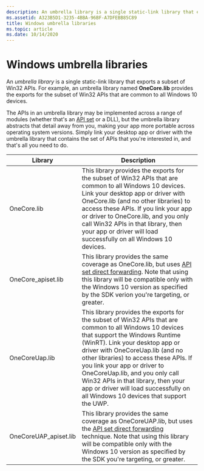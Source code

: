```yaml
---
description: An umbrella library is a single static-link library that exports a subset of Win32 APIs. For example, an umbrella lib named OneCore.lib provides the exports for the subset of Win32 APIs that are common to all Windows 10 devices.
ms.assetid: A323B5D1-3235-4BBA-96BF-A7DFEBB85C89
title: Windows umbrella libraries
ms.topic: article
ms.date: 10/14/2020
---
```


# Windows umbrella libraries

An *umbrella library* is a single static-link library that exports a subset of Win32 APIs. For example, an umbrella library named **OneCore.lib** provides the exports for the subset of Win32 APIs that are common to all Windows 10 devices.

The APIs in an umbrella library may be implemented across a range of modules (whether that's an [API set](windows-apisets.md) or a DLL), but the umbrella library abstracts that detail away from you, making your app more portable across operating system versions. Simply link your desktop app or driver with the umbrella library that contains the set of APIs that you're interested in, and that's all you need to do. 

| Library | Description |
|------------------------|-------------------------|
| OneCore.lib | This library provides the exports for the subset of Win32 APIs that are common to all Windows 10 devices. Link your desktop app or driver with OneCore.lib (and no other libraries) to access these APIs. If you link your app or driver to OneCore.lib, and you only call Win32 APIs in that library, then your app or driver will load successfully on all Windows 10 devices.         |
| OneCore_apiset.lib | This library provides the same coverage as OneCore.lib, but uses [API set direct forwarding](api-set-loader-operation.md#direct-forwarding). Note that using this library will be compatible only with the Windows 10 version as specified by the SDK verion you're targeting, or greater.  |
| OneCoreUap.lib | This library provides the exports for the subset of Win32 APIs that are common to all Windows 10 devices that support the Windows Runtime (WinRT). Link your desktop app or driver with OneCoreUap.lib (and no other libraries) to access these APIs. If you link your app or driver to OneCoreUap.lib, and you only call Win32 APIs in that library, then your app or driver will load successfully on all Windows 10 devices that support the UWP. |
| OneCoreUAP_apiset.lib | This library provides the same coverage as OneCoreUAP.lib, but uses the [API set direct forwarding](api-set-loader-operation.md#direct-forwarding) technique. Note that using this library will be compatible only with the Windows 10 version as specified by the SDK you're targeting, or greater.  |
